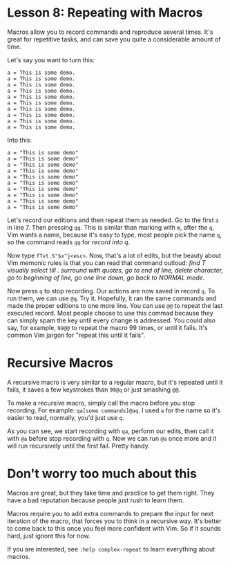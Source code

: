 # Lesson 8: Repeating with Macros
Macros allow you to record commands and reproduce several times. It's great for
repetitive tasks, and can save you quite a considerable amount of time.

Let's say you want to turn this:

    a = This is some demo.
    a = This is some demo.
    a = This is some demo.
    a = This is some demo.
    a = This is some demo.
    a = This is some demo.
    a = This is some demo.
    a = This is some demo.
    a = This is some demo.
    a = This is some demo.

Into this:

    a = "This is some demo"
    a = "This is some demo"
    a = "This is some demo"
    a = "This is some demo"
    a = "This is some demo"
    a = "This is some demo"
    a = "This is some demo"
    a = "This is some demo"
    a = "This is some demo"
    a = "This is some demo"

Let's record our editions and then repeat them as needed. Go to the first `a` in
line 7. Then pressing `qq`. This is similar than marking with `m`, after the
`q`, Vim wants a name, because it's easy to type, most people pick the name `q`,
so the command reads `qq` for _record into q_.

Now type `fTvt.S"$x^j<esc>`. Now, that's a lot of edits, but the beauty about
Vim memonic rules is that you can read that command outloud: _find T visually
select till . surround with quotes, go to end of line, delete character, go to
beginning of line, go one line down, go back to NORMAL mode_.

Now press `q` to stop recording. Our actions are now saved in record `q`. To run
them, we can use `@q`. Try it. Hopefully, it ran the same commands and made the
proper editions to one more line. You can use `@@` to repeat the last executed
record. Most people choose to use this commad because they can simply spam the
key until every change is addressed. You could also say, for example, `99@@` to
repeat the macro 99 times, or until it fails. It's common Vim jargon for "repeat
this until it fails".

# Recursive Macros
A recursive macro is very similar to a regular macro, but it's repeated until it
fails, it saves a few keystrokes than `99@q` or just smashing `@@`.

To make a recursive macro, simply call the macro before you stop recording. For
example: `qa[some commands]@aq`. I used `a` for the name so it's easier to read,
normally, you'd just use `q`. 

As you can see, we start recording with `qa`, perform our edits, then call it
with `@a` before stop recording with `q`. Now we can run `@a` once more and it
will run recursively until the first fail. Pretty handy.

# Don't worry too much about this
Macros are great, but they take time and practice to get them right. They have a
bad reputation because people just rush to learn them.

Macros require you to add extra commands to prepare the input for next iteration
of the macro, that forces you to think in a recursive way. It's better to come
back to this once you feel more confident with Vim. So if it sounds hard, just
ignore this for now.

If you are interested, see `:help complex-repeat` to learn everything about
macros.
